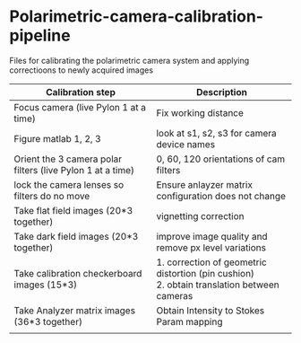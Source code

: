 # Polarimetric-camera-calibration-pipeline
Files for calibrating the polarimetric camera system and applying correctioons to newly acquired images

| Calibration step                                          | Description                                                  |
| --------------------------------------------------------- | ------------------------------------------------------------ |
| Focus camera (live Pylon 1 at a time)                     | Fix working distance                                         |
| Figure matlab 1, 2, 3                                     | look at s1, s2, s3 for camera device names                   |
| Orient the 3 camera polar filters (live Pylon 1 at a time) | 0, 60, 120 orientations of cam filters                       |
| lock the camera lenses so filters do no move              | Ensure anlayzer matrix configuration does not change         |
| Take flat field images (20*3 together)                    | vignetting correction                                        |
| Take dark field images (20*3 together)                    | improve image quality and remove px level variations         |
| Take calibration checkerboard images (15*3)               | 1. correction of geometric distortion (pin cushion) <br />2. obtain translation between cameras |
| Take Analyzer matrix images (36*3 together)               | Obtain Intensity to Stokes Param mapping                     |
|                                                           |                                                              |
